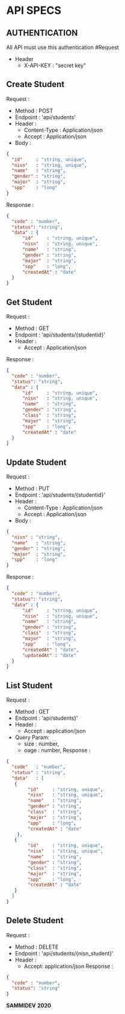 # API SPECS

## AUTHENTICATION
All API must use this authentication 
#Request
- Header
  - X-API-KEY : "secret key"
    


## Create Student

Request :
- Method    : POST
- Endpoint  : 'api/students'
- Header    :
    - Content-Type : Application/json
    - Accept       : Application/json
- Body      : 

```json
{
  "id"     : "string, unique",
  "nisn"   : "string, unique",
  "name"   : "string",
  "gender" : "string",
  "major"  : "string",
  "spp"    : "long"
}
```

Response :

```json
{
  "code" : "number",
  "status": "string",
  "data" : {
      "id"     : "string, unique",
      "nisn"   : "string, unique",
      "name"   : "string",
      "gender" : "string",
      "major"  : "string",
      "spp"    : "long",
      "createdAt" : "date"
  }
}
```

## Get Student

Request :
- Method    : GET
- Endpoint  : 'api/students/{studentid}'
- Header    :
    - Accept       : Application/json

Response :

```json
{
  "code" : "number",
  "status": "string",
  "data" : {
      "id"     : "string, unique",
      "nisn"   : "string, unique",
      "name"   : "string",
      "gender" : "string",
      "class"  : "string",
      "major"  : "string",
      "spp"    : "long",
      "createdAt" : "date"
  }
}
```
## Update Student

Request :
- Method    : PUT
- Endpoint  : 'api/students/{studentid}'
- Header    :
    - Content-Type : Application/json
    - Accept       : Application/json
- Body      : 

```json
{
  "nisn" : "string",
  "name"   : "string",
  "gender" : "string",
  "major"  : "string",
  "spp"    : "long"
}
```
Response :

```json
{
  "code" : "number",
  "status": "string",
  "data" : {
      "id"     : "string, unique",
      "nisn"   : "string, unique",
      "name"   : "string",
      "gender" : "string",
      "class"  : "string",
      "major"  : "string",
      "spp"    : "long",
      "createdAt" : "date", 
      "updatedAt" : "date" 
  }
}
```

## List Student

Request :
- Method     : GET
- Endpoint   : 'api/students}'
- Header     :
    - Accept : application/json
- Query Param:
    - size : number,
    - oage : number,
Response :

```json
{
  "code"   : "number",
  "status" : "string", 
  "data"   : [
   {
        "id"     : "string, unique",
        "nisn"   : "string, unique",
        "name"   : "string",
        "gender" : "string",
        "class"  : "string",
        "major"  : "string",
        "spp"    : "long",
        "createdAt" : "date"
    },
   {
        "id"     : "string, unique",
        "nisn"   : "string, unique",
        "name"   : "string",
        "gender" : "string",
        "class"  : "string",
        "major"  : "string",
        "spp"    : "long",
        "createdAt" : "date"
   }
  ]
}
```

## Delete Student
Request :
- Method    : DELETE
- Endpoint  : 'api/students/{nisn_student}'
- Header    :
    - Accept: application/json
Response :

```json
{
  "code" : "number",
  "status": "string"
}
```

**SAMMIDEV**
**2020**
